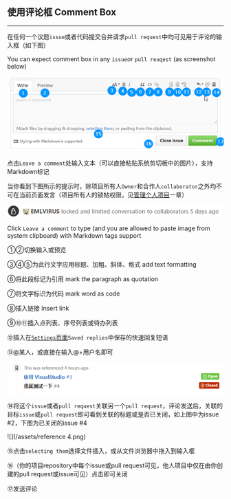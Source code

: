 ## 使用评论框   Comment Box

---

在任何一个议题`issue`或者代码提交合并请求`pull request`中均可见用于评论的输入框（如下图）

You can expect comment box in any `issue`or `pull reuqest` \(as screenshot below\)

![](/assets/comment.png)

点击`Leave a comment`处输入文本（可以直接粘贴系统剪切板中的图片），支持Markdown标记

当你看到下图所示的提示时，除项目所有人`Owner`和合作人`collaborator`之外均不可在当前页面发言（项目所有人的锁帖权限，见[管理个人项目](/repo-management.md)一章）

![](/assets/locked.png)

Click `Leave a comment` to type \(and you are allowed to paste image from system clipboard\) with Markdown tags support

①②切换输入或预览

③④⑤为此行文字应用标题、加粗、斜体、格式  add text formatting

⑥将此段标记为引用    mark the paragraph as quotation

⑦将文字标识为代码     mark word as code

⑧插入链接   Insert link

⑨⑩⑪插入点列表、序号列表或待办列表

⑫插入在[`Settings`页面](/settings.md)`Saved replies`中保存的快速回复短语

⑬@某人，或直接在输入@+用户名即可

![](/assets/reference.png)

⑭将这个`issue`或者`pull request`关联另一个`pull request`，评论发送后，关联的目标`issue`或`pull request`即可看到关联的标题或是否已关闭，如上图中为issue \#2，下图为已关闭的issue \#4

![](/assets/reference 4.png)

⑮点击`selecting them`选择文件插入，或从文件浏览器中拖入到输入框

⑯（你的项目repository中每个issue或pull request可见，他人项目中仅在由你创建的pull request或issue可见）点击即可关闭

⑰发送评论

